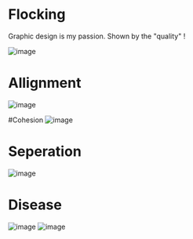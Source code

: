 # Flocking

Graphic design is my passion. Shown by the "quality" !

![image](https://github.com/user-attachments/assets/40cbcd3b-4e57-4a2a-b767-cef145e76521)


# Allignment
![image](https://github.com/user-attachments/assets/a1505810-db9b-4d08-b661-880dc7ebf58d)

#Cohesion 
![image](https://github.com/user-attachments/assets/0151fcbd-d409-44a7-a7af-abf1273473cc)

# Seperation
![image](https://github.com/user-attachments/assets/bfac981e-0a82-4e87-8376-d03f0c2ee44d)

# Disease
![image](https://github.com/user-attachments/assets/b485df5f-b535-4ac0-b199-672ce08f4825)
![image](https://github.com/user-attachments/assets/0ddc1146-535a-4c58-829e-49b71c8286c5)
